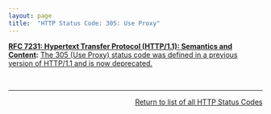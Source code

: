 ```yaml
---
layout: page
title:  "HTTP Status Code: 305: Use Proxy"
---
```


**[RFC 7231: Hypertext Transfer Protocol (HTTP/1.1): Semantics and Content](/specs/IETF/RFC/7231 "The Hypertext Transfer Protocol (HTTP) is an application-level protocol for distributed, collaborative, hypertext information systems. This document defines the semantics of HTTP/1.1 messages as expressed by request methods, request header fields, response status codes, and response header fields, along with the payload of messages (metadata and body content) and mechanisms for content negotiation."):** [The 305 (Use Proxy) status code was defined in a previous version of HTTP/1.1 and is now deprecated.](http://tools.ietf.org/html/rfc7231#section-6.4.5)

<br/>
<hr/>

<p style="text-align: right"><a href="../http-status-codes">Return to list of all HTTP Status Codes</a></p>
